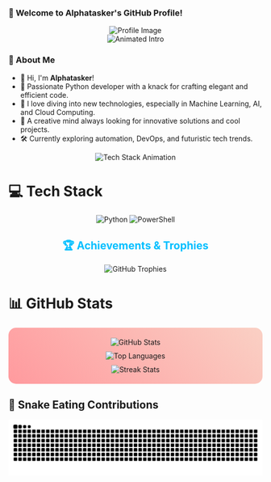 
### **🌟 Welcome to Alphatasker's GitHub Profile!**

<div align="center">
  <img src="https://avatars.githubusercontent.com/u/198923449?s=400&u=9bf34e20a5ecdc37d37cca776d94d8d4bef5fd4b&v=4" alt="Profile Image" width="200"/>
</div>

<!-- Main Animated Intro -->
<div align="center">
  <img src="https://readme-typing-svg.herokuapp.com/?lines=Welcome+to+Alphatasker's+Profile;Code+is+Life;Dream+Big;Innovate+Everyday;Embrace+Challenges;Stay+Awesome&center=true&width=800&height=60&color=00C3FF&vCenter=true&size=30" alt="Animated Intro" />
</div>

### 💫 About Me
- 👋 Hi, I'm **Alphatasker**!
- 🐍 Passionate Python developer with a knack for crafting elegant and efficient code.
- 🚀 I love diving into new technologies, especially in Machine Learning, AI, and Cloud Computing.
- 🎨 A creative mind always looking for innovative solutions and cool projects.
- 🛠️ Currently exploring automation, DevOps, and futuristic tech trends.

<!-- Tech Stack Animated Typing Effect -->
<div align="center">
  <img src="https://readme-typing-svg.herokuapp.com/?lines=Python;PowerShell;Git;Django;Flask;JavaScript;HTML5;CSS3&center=true&width=700&height=50&color=F76C6C&vCenter=true&size=22" alt="Tech Stack Animation" />
</div>

# 💻 Tech Stack
<div align="center">
  <img src="https://img.shields.io/badge/Python-3776AB?style=for-the-badge&logo=python&logoColor=white" alt="Python"/>
  <img src="https://img.shields.io/badge/PowerShell-5391FE?style=for-the-badge&logo=powershell&logoColor=white" alt="PowerShell"/>
</div>



<!-- New Achievements & Trophies Section -->
<div align="center">
  <h2 style="color:#00BFFF;">🏆 Achievements & Trophies</h2>
  <img src="https://github-profile-trophy.vercel.app/?username=alphatasker&theme=onedark&column=8" alt="GitHub Trophies" />
</div>



# 📊 GitHub Stats
<div align="center" style="background: linear-gradient(45deg, #ff9a9e, #fad0c4); padding: 20px; border-radius: 15px; margin: 20px 0;">
  <img src="https://github-readme-stats.vercel.app/api?username=alphatasker&theme=tokyonight&hide_border=false&include_all_commits=false&count_private=false" alt="GitHub Stats" style="margin-bottom: 10px;"/>
  <br/>
  <img src="https://github-readme-stats.vercel.app/api/top-langs/?username=alphatasker&theme=tokyonight&hide_border=false&include_all_commits=false&count_private=false&layout=compact" alt="Top Languages" style="margin-bottom: 10px;"/>
  <br/>
  <img src="https://nirzak-streak-stats.vercel.app/?user=alphatasker&theme=tokyonight&hide_border=false" alt="Streak Stats"/>
</div>



## 🐍 Snake Eating Contributions
<div align="center">
  <img src="https://github.com/alphatasker/alphatasker/blob/output/github-snake-dark.svg" alt="Snake Animation"/>
</div>
